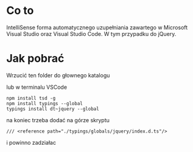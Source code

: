 # Co to
IntelliSense forma automatycznego uzupełniania zawartego w Microsoft Visual Studio oraz Visual Studio Code.
W tym przypadku do jQuery.

# Jak pobrać
Wrzucić ten folder do głownego katalogu

lub w terminalu VSCode
```
npm install tsd -g
npm install typings --global
typings install dt~jquery --global
```

na koniec trzeba dodać na górze skryptu
```
/// <reference path="./typings/globals/jquery/index.d.ts"/>
```
i powinno zadziałac
